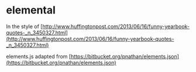 elemental
=========
In the style of [http://www.huffingtonpost.com/2013/06/16/funny-yearbook-quotes-_n_3450327.html](http://www.huffingtonpost.com/2013/06/16/funny-yearbook-quotes-_n_3450327.html)


elements.js adapted from [https://bitbucket.org/pnathan/elements.json](https://bitbucket.org/pnathan/elements.json)
